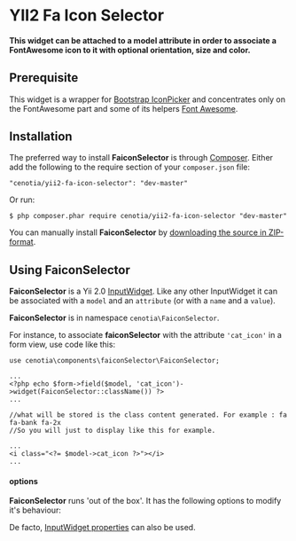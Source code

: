 YII2 Fa Icon Selector
==================

#### This widget can be attached to a model attribute in order to associate a FontAwesome icon to it with optional orientation, size and color.
####


## Prerequisite ##

This widget is a wrapper for [Bootstrap IconPicker](http://victor-valencia.github.io/bootstrap-iconpicker/) and concentrates only on the FontAwesome part and some of its helpers [Font Awesome](http://fontawesome.io/). 



## Installation ##

The preferred way to install **FaiconSelector** is through [Composer](https://getcomposer.org/). Either add the following to the require section of your `composer.json` file:

`"cenotia/yii2-fa-icon-selector": "dev-master"` 

Or run:

`$ php composer.phar require cenotia/yii2-fa-icon-selector "dev-master"` 

You can manually install **FaiconSelector** by [downloading the source in ZIP-format](https://github.com/cenotia/yii2-fa-icon-selector/archive/master.zip).

## Using FaiconSelector ##

**FaiconSelector** is a Yii 2.0 [InputWidget](http://www.yiiframework.com/doc-2.0/yii-widgets-inputwidget.html). Like any other InputWidget it can be associated with a `model` and an `attribute` (or with a `name` and a `value`).

**FaiconSelector** is in namespace `cenotia\FaiconSelector`.

For instance, to associate **faiconSelector** with the attribute `'cat_icon'` in a form view, use code like this:

    use cenotia\components\faiconSelector\FaiconSelector;
        
	...
	<?php echo $form->field($model, 'cat_icon')->widget(FaiconSelector::className()) ?>
	...

	//what will be stored is the class content generated. For example : fa fa-bank fa-2x
	//So you will just to display like this for example.

	...
	<i class="<?= $model->cat_icon ?>"></i>
	... 

#### options ####

**FaiconSelector** runs 'out of the box'. It has the following options to modify it's behaviour:

De facto, [InputWidget properties](http://www.yiiframework.com/doc-2.0/yii-widgets-inputwidget.html) can also be used.

